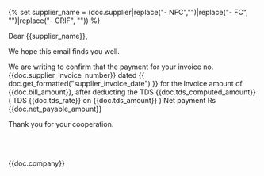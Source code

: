 <p>{% set supplier_name = (doc.supplier|replace("- NFC","")|replace("- FC", "")|replace("- CRIF", "")) %}</p>

<p>Dear {{supplier_name}},<br></p>

<p>We hope this email finds you well.<br></p>

<p>We are writing to confirm that the payment for your invoice no. {{doc.supplier_invoice_number}} dated {{ doc.get_formatted("supplier_invoice_date") }} for the Invoice amount of {{doc.bill_amount}}, after deducting the TDS {{doc.tds_computed_amount}} ( TDS {{doc.tds_rate}} on {{doc.tds_amount}} ) Net payment Rs {{doc.net_payable_amount}}</p>

<p><p>Thank you for your cooperation.</p><br><br>

{{doc.company}}</p>
